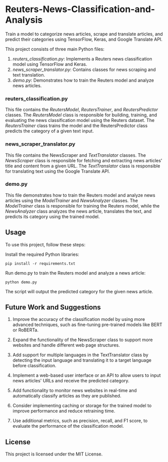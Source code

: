 # Reuters-News-Classification-and-Analysis
Train a model to categorize news articles, scrape and translate articles, and predict their categories using TensorFlow, Keras, and Google Translate API.

This project consists of three main Python files:

1. *reuters_classification.py*: Implements a Reuters news classification model using TensorFlow and Keras.
2. *news_scraper_translator.py*: Contains classes for news scraping and text translation.
3. *demo.py*: Demonstrates how to train the Reuters model and analyze news articles.

### reuters_classification.py
This file contains the *ReutersModel*, *ReutersTrainer*, and *ReutersPredictor* classes. The *ReutersModel* class is responsible for building, training, and evaluating the news classification model using the Reuters dataset. The *ReutersTrainer* class trains the model and the ReutersPredictor class predicts the category of a given text input.

### news_scraper_translator.py
This file contains the NewsScraper and *TextTranslator* classes. The *NewsScraper* class is responsible for fetching and extracting news articles' title and content from a given URL. The *TextTranslator* class is responsible for translating text using the Google Translate API.

### demo.py
This file demonstrates how to train the Reuters model and analyze news articles using the *ModelTrainer* and *NewsAnalyzer* classes. The *ModelTrainer* class is responsible for training the Reuters model, while the *NewsAnalyzer* class analyzes the news article, translates the text, and predicts its category using the trained model.

## Usage
To use this project, follow these steps:

Install the required Python libraries:

    pip install -r requirements.txt

Run demo.py to train the Reuters model and analyze a news article:

    python demo.py

The script will output the predicted category for the given news article.

## Future Work and Suggestions
1. Improve the accuracy of the classification model by using more advanced techniques, such as fine-tuning pre-trained models like BERT or RoBERTa.

2. Expand the functionality of the NewsScraper class to support more websites and handle different web page structures.

3. Add support for multiple languages in the TextTranslator class by detecting the input language and translating it to a target language before classification.

4. Implement a web-based user interface or an API to allow users to input news articles' URLs and receive the predicted category.

5. Add functionality to monitor news websites in real-time and automatically classify articles as they are published.

6. Consider implementing caching or storage for the trained model to improve performance and reduce retraining time.

7. Use additional metrics, such as precision, recall, and F1 score, to evaluate the performance of the classification model.

## License

This project is licensed under the MIT License.
